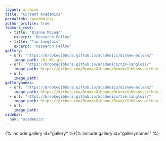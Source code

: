 ```yaml
---
layout: archive
title: "Current Academics"
permalink: /academics/
author_profile: true
feature_row1:
  - title: "Dianne McLean"
    excerpt: 'Research Fellow'
  - title: "Tim Langlois"
    excerpt: 'Research Fellow'
gallery:
  - url: "https://brookegibbons.github.io/academics/dianne-mclean/"
    image_path: /Di_WS.jpg
  - url: "https://brookegibbons.github.io/academics/tim-langlois/"
    image_path: https://github.com/BrookeGibbons/BrookeGibbons.github.io/blob/master/Tim_WS.jpg?raw=true
  - url: 
    image_path: 
gallerynames:
  - url: "https://brookegibbons.github.io/academics/dianne-mclean/"
    image_path: https://github.com/BrookeGibbons/BrookeGibbons.github.io/blob/master/Name_Di.PNG?raw=true
  - url: "https://brookegibbons.github.io/academics/tim-langlois/"
    image_path: https://github.com/BrookeGibbons/BrookeGibbons.github.io/blob/master/Name_Tim.PNG?raw=true
  - url: 
    image_path: 
sidebar:
  nav: "academics"
---
```


{% include gallery id="gallery" %}{% include gallery id="gallerynames" %}

